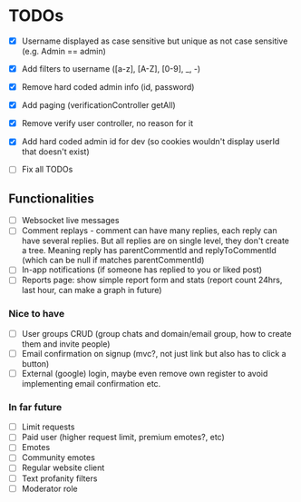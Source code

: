 # TODOs

- [X] Username displayed as case sensitive but unique as not case sensitive (e.g. Admin == admin)
- [X] Add filters to username ([a-z], [A-Z], [0-9], _, -)
- [X] Remove hard coded admin info (id, password)
- [X] Add paging (verificationController getAll)
- [X] Remove verify user controller, no reason for it
- [X] Add hard coded admin id for dev (so cookies wouldn't display userId that doesn't exist)

- [ ] Fix all TODOs

## Functionalities
- [ ] Websocket live messages
- [ ] Comment replays - comment can have many replies, each reply can have several replies. But all replies are on single level, they don't create a tree. Meaning reply has parentCommentId and replyToCommentId (which can be null if matches parentCommentId)
- [ ] In-app notifications (if someone has replied to you or liked post)
- [ ] Reports page: show simple report form and stats (report count 24hrs, last hour, can make a graph in future)

### Nice to have
- [ ] User groups CRUD (group chats and domain/email group, how to create them and invite people)
- [ ] Email confirmation on signup (mvc?, not just link but also has to click a button)
- [ ] External (google) login, maybe even remove own register to avoid implementing email confirmation etc.

### In far future
- [ ] Limit requests
- [ ] Paid user (higher request limit, premium emotes?, etc)
- [ ] Emotes
- [ ] Community emotes
- [ ] Regular website client
- [ ] Text profanity filters
- [ ] Moderator role
